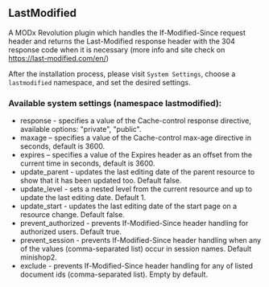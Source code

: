 ## LastModified

A MODx Revolution plugin which handles the If-Modified-Since request header and returns the Last-Modified response
header with the 304 response code when it is necessary (more info and site check on https://last-modified.com/en/)

After the installation process, please visit `System Settings`, choose a `lastmodified` namespace, and set the desired settings.


### Available system settings (namespace lastmodified):

* response -  specifies a value of the Cache-control response directive, available options: "private", "public".
* maxage – specifies a value of the Cache-control max-age directive in seconds, default is 3600.
* expires – specifies a value of the Expires header as an offset from the current time in seconds, default is 3600.
* update_parent - updates the last editing date of the parent resource to show that it has been updated too. Default false.
* update_level - sets a nested level from the current resource and up to update the last editing date. Default 1.
* update_start - updates the last editing date of the start page on a resource change. Default false.
* prevent_authorized - prevents If-Modified-Since header handling for authorized users. Default true.
* prevent_session - prevents If-Modified-Since header handling when any of the values (comma-separated list) occur in session names. Default minishop2.
* exclude - prevents If-Modified-Since header handling for any of listed document ids (comma-separated list). Empty by default.
